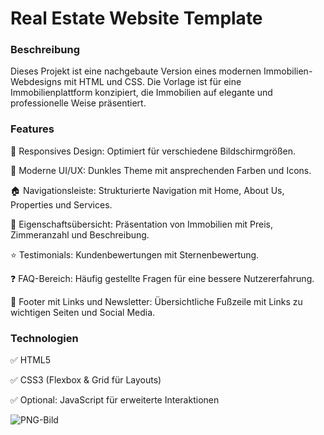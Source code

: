 # Real Estate Website Template

### Beschreibung

Dieses Projekt ist eine nachgebaute Version eines modernen Immobilien-Webdesigns mit HTML und CSS. Die Vorlage ist für eine Immobilienplattform konzipiert, die Immobilien auf elegante und professionelle Weise präsentiert.


### Features

📱 Responsives Design: Optimiert für verschiedene Bildschirmgrößen.

🎨 Moderne UI/UX: Dunkles Theme mit ansprechenden Farben und Icons.

🏠 Navigationsleiste: Strukturierte Navigation mit Home, About Us, Properties und Services.

🏡 Eigenschaftsübersicht: Präsentation von Immobilien mit Preis, Zimmeranzahl und Beschreibung.

⭐ Testimonials: Kundenbewertungen mit Sternenbewertung.

❓ FAQ-Bereich: Häufig gestellte Fragen für eine bessere Nutzererfahrung.

📩 Footer mit Links und Newsletter: Übersichtliche Fußzeile mit Links zu wichtigen Seiten und Social Media.



### Technologien

✅ HTML5

✅ CSS3 (Flexbox & Grid für Layouts)

✅ Optional: JavaScript für erweiterte Interaktionen


![PNG-Bild](https://github.com/user-attachments/assets/5c01857a-3c20-4a48-b2ff-7347cbff1e83)

